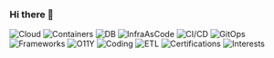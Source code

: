 ### Hi there 👋

![Cloud](https://img.shields.io/badge/Cloud-AWS-orange?style=plastic&logo=appveyor)
![Containers](https://img.shields.io/badge/Containers-Docker%20%2F%20Kubernetes%20%2F%20EKS%20%2F%20ECR%20%2F%20ECS%20%2F%20Fargate-blue?style=plastic&logo=appveyor)
![DB](https://img.shields.io/badge/Databases-SQL%20%2F%20NoSQL-yellow?style=plastic&logo=appveyor)
![InfraAsCode](https://img.shields.io/badge/IaC-Terraform%20%2F%20Ansible%20%2F%20CloudFormation-red?style=plastic&logo=appveyor)
![CI/CD](https://img.shields.io/badge/CI/CD-Jenkins%20%2F%20GitLab%20%2F%20GitHub-yellowgreen?style=plastic&logo=appveyor)
![GitOps](https://img.shields.io/badge/GitOps-ArgoCD%20%2F%20Flux%20%2F%20Kustomize%20%2F%20Helm-cyan?style=plastic&logo=appveyor)
![Frameworks](https://img.shields.io/badge/Frameworks-React%20%2F%20Amplify%20%2F%20Django%20%2F%20Flask%20%2F%20Vue.js-blueviolet?style=plastic&logo=appveyor)
![O11Y](https://img.shields.io/badge/O11Y-Grafana%20%2F%20Prometheus%20%2F%20AlertManager%20%2F%20Loki%20%2F%20Promtail%20%2F%20FluentD%20%2F%20ELK%20Stack-lightgrey?style=plastic&logo=appveyor)
![Coding](https://img.shields.io/badge/Coding-Python%20%2F%20Javascript%20%2F%20Bash%20%2F%20PowerShell-success?style=plastic&logo=appveyor)
![ETL](https://img.shields.io/badge/ETL-Airflow-yellowgreen?style=plastic&logo=appveyor)
![Certifications](https://img.shields.io/badge/Certifications-Certified%20Kubernetes%20Administrator%2F%20AWS%20Certified%20Solutions%20Architect-9cf?style=plastic&logo=appveyor)
![Interests](https://img.shields.io/badge/Interests-IoT%20%2F%20LORAWAN%20%2F%20GCP%20%2F%20ACP-orange?style=plastic&logo=appveyor)

<!--
**sebagarayco/sebagarayco** is a ✨ _special_ ✨ repository because its `README.md` (this file) appears on your GitHub profile.

Here are some ideas to get you started:

- 🔭 I’m currently working on ...
- 🌱 I’m currently learning ...
- 👯 I’m looking to collaborate on ...
- 🤔 I’m looking for help with ...
- 💬 Ask me about ...
- 📫 How to reach me: ...
- 😄 Pronouns: ...
- ⚡ Fun fact: ...
-->
